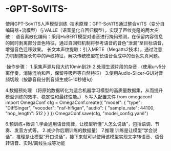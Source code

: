 # -GPT-SoVITS-
使用GPT-SoVITS人声模型训练
·技术原理：GPT-SoVITS通过整合VITS（变分自编码器+流模型）与VALLE（语音量化自回归模型），实现了声纹克隆的两大突破：
语音离散化编码：采用HuBERT模型对语音进行掩码预测，在保留内容信息的同时剥离部分音色特征，通过自回归机制将参考语音的音色“泄漏”至目标语音，增强音色迁移效果。
长文本声纹提取：引入MRTE（Megatts2技术），通过注意力机制捕捉长句中的声纹特征，解决传统模型在长语音合成中的音色失真问题。

·操作步骤：
1.采集声源片段大约10min到2h
2.处理生源片段的杂音
（使用urv5分离伴奏，消除混响和声，保留呼吸声等自然特征）
3.使用Audio-Slicer-GUI对音频切段（按静音段分割音频生成5-10秒短句）

4.数据预处理
（将原始数据转化为适合机器学习模型的高质量数据集，从而提升模型训练的效率、稳定性和最终性能。）
5.写入配置文件
from omegaconf import OmegaConf
cfg = OmegaConf.create({
    "model": {
        "type": "DiffSinger",
        "vocoder": "nsf-hifigan",
        "audio": {
            "sample_rate": 44100,
            "hop_length": 512
        }
    }
})
OmegaConf.save(cfg, "model_config.yaml")

6.预训练+微调
 1.学会通用语音规律，让模型听懂“人怎么说话”，包括语调、节奏、发音方式等。
 2.减少你后期训练的数据量）
7.推理
训练是让模型“学会说话”，推理是让模型“开口说话”，接下来就可以使用该模型实现文字转语音、语音转语音、实时/离线生成等功能
